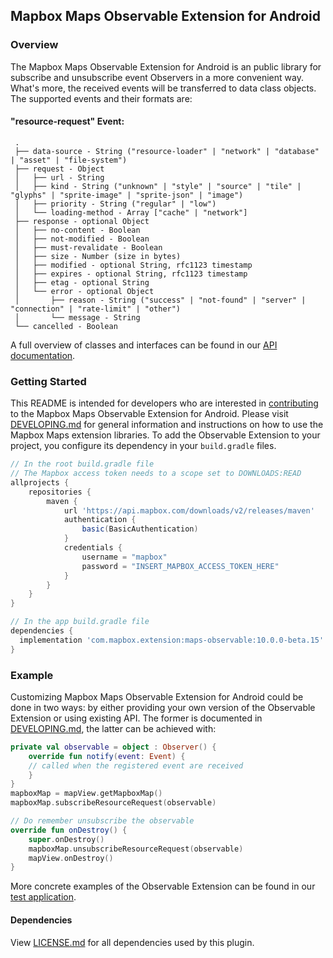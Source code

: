 ## Mapbox Maps Observable Extension for Android

### Overview

The Mapbox Maps Observable Extension for Android is an public library for subscribe and unsubscribe event Observers in a more convenient way. What's more, the received events will be transferred to data class objects.
The supported events and their formats are:
#### "resource-request" Event:
```
 .
 ├── data-source - String ("resource-loader" | "network" | "database" | "asset" | "file-system")
 ├── request - Object
 │   ├── url - String
 │   ├── kind - String ("unknown" | "style" | "source" | "tile" | "glyphs" | "sprite-image" | "sprite-json" | "image")
 │   ├── priority - String ("regular" | "low")
 │   └── loading-method - Array ["cache" | "network"]
 ├── response - optional Object
 │   ├── no-content - Boolean
 │   ├── not-modified - Boolean
 │   ├── must-revalidate - Boolean
 │   ├── size - Number (size in bytes)
 │   ├── modified - optional String, rfc1123 timestamp
 │   ├── expires - optional String, rfc1123 timestamp
 │   ├── etag - optional String
 │   └── error - optional Object
 │       ├── reason - String ("success" | "not-found" | "server" | "connection" | "rate-limit" | "other")
 │       └── message - String
 └── cancelled - Boolean
```

A full overview of classes and interfaces can be found in our [API documentation](https://docs.mapbox.com/android/beta/maps/guides/).

### Getting Started

This README is intended for developers who are interested in [contributing](https://github.com/mapbox/mapbox-maps-android/blob/master/CONTRIBUTING.md) to the Mapbox Maps Observable Extension for Android. Please visit [DEVELOPING.md](https://github.com/mapbox/mapbox-maps-android/blob/master/DEVELOPING.md) for general information and instructions on how to use the Mapbox Maps extension libraries. To add the Observable Extension to your project, you configure its dependency in your `build.gradle` files.

```groovy
// In the root build.gradle file
// The Mapbox access token needs to a scope set to DOWNLOADS:READ
allprojects {
    repositories {
        maven {
            url 'https://api.mapbox.com/downloads/v2/releases/maven'
            authentication {
                basic(BasicAuthentication)
            }
            credentials {
                username = "mapbox"
                password = "INSERT_MAPBOX_ACCESS_TOKEN_HERE"
            }
        }
    }
}

// In the app build.gradle file
dependencies {
  implementation 'com.mapbox.extension:maps-observable:10.0.0-beta.15'
}
```

### Example

Customizing Mapbox Maps Observable Extension for Android could be done in two ways: by either providing your own version of the Observable Extension or using existing API. The former is documented in [DEVELOPING.md](https://github.com/mapbox/mapbox-maps-android/blob/master/DEVELOPING.md), the latter can be achieved with:

```kotlin
private val observable = object : Observer() {
    override fun notify(event: Event) {
    // called when the registered event are received
    }
}
mapboxMap = mapView.getMapboxMap()
mapboxMap.subscribeResourceRequest(observable)

// Do remember unsubscribe the observable
override fun onDestroy() {
    super.onDestroy()
    mapboxMap.unsubscribeResourceRequest(observable)
    mapView.onDestroy()
}
```

More concrete examples of the Observable Extension can be found in our [test application](https://github.com/mapbox/mapbox-maps-android/tree/master/app/src/main/java/com/mapbox/maps/testapp).

#### Dependencies

View [LICENSE.md](LICENSE.md) for all dependencies used by this plugin.
